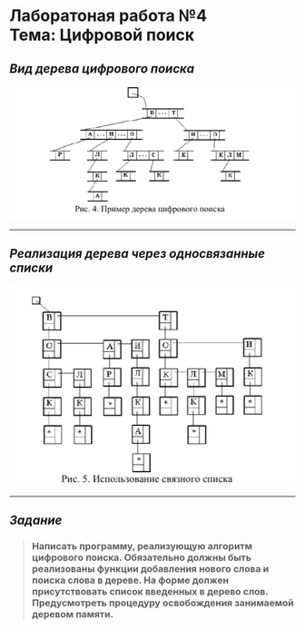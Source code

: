 # **Лаборатоная работа №4 </br> Тема: Цифровой поиск**


## ***Вид дерева цифрового поиска***  
![](./src/resources/image/tree.png "Привем дерева цифрового поиска") 

---

## ***Реализация дерева через односвязанные списки***  
![](./src/resources/image/linkedList.png "Привем дерева цифрового поиска") 

---

## ***Задание***  
> ### Написать программу, реализующую алгоритм цифрового поиска. Обязательно должны быть реализованы функции добавления нового слова и поиска слова в дереве. На форме должен присутствовать список введенных в дерево слов. Предусмотреть процедуру освобождения занимаемой деревом памяти.